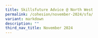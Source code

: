 ```yaml
---
title: Skillsfuture Advice @ North West
permalink: /cohesion/november-2024/sfa/
variant: markdown
description: ""
third_nav_title: November 2024
---
```

